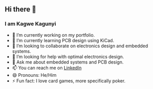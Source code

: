 ## Hi there 👋
### I am Kagwe Kagunyi

- 🔭 I’m currently working on my portfolio.
- 🌱 I’m currently learning PCB design using KiCad.
- 👯 I’m looking to collaborate on electronics design and embedded systems.
- 🤔 I’m looking for help with optimal electronics design.
- 💬 Ask me about embedded systems and PCB design.
- 📫 You can reach me on [LinkedIn](https://www.linkedin.com/in/peter-kagwe-kagunyi/)
- 😄 Pronouns: He/Him
- ⚡ Fun fact: I love card games, more specifically poker.

<!--
**RockTheKagwe/RockTheKagwe** is a ✨ _special_ ✨ repository because its `README.md` (this file) appears on your GitHub profile.
-->
